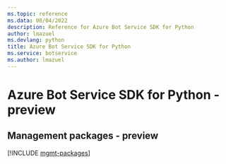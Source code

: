 ```yaml
---
ms.topic: reference
ms.data: 08/04/2022
description: Reference for Azure Bot Service SDK for Python
author: lmazuel
ms.devlang: python
title: Azure Bot Service SDK for Python
ms.service: botservice
ms.author: lmazuel
---
```

# Azure Bot Service SDK for Python - preview

## Management packages - preview
[!INCLUDE [mgmt-packages](bot-service-mgmt-index.md)]